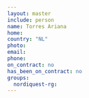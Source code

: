 ```yaml
---
layout: master
include: person
name: Torres Ariana
home:
country: "NL"
photo:
email:
phone:
on_contract: no
has_been_on_contract: no
groups:
  nordiquest-rg:
---
```

